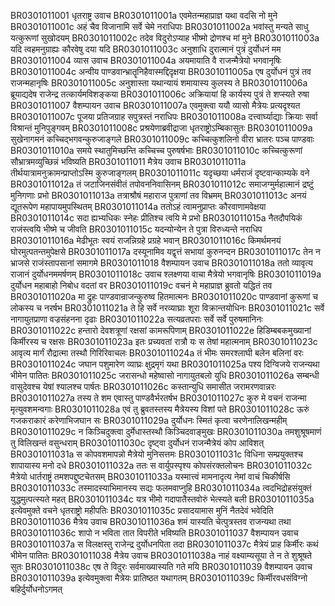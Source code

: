 BR0301011001	धृतराष्ट्र उवाच
BR0301011001a	एवमेतन्महाप्राज्ञ यथा वदसि नो मुने
BR0301011001c	अहं चैव विजानामि सर्वे चेमे नराधिपाः
BR0301011002a	भवांस्तु मन्यते साधु यत्कुरूणां सुखोदयम्
BR0301011002c	तदेव विदुरोऽप्याह भीष्मो द्रोणश्च मां मुने
BR0301011003a	यदि त्वहमनुग्राह्यः कौरवेषु दया यदि
BR0301011003c	अनुशाधि दुरात्मानं पुत्रं दुर्योधनं मम
BR0301011004	व्यास उवाच
BR0301011004a	अयमायाति वै राजन्मैत्रेयो भगवानृषिः
BR0301011004c	अन्वीय पाण्डवान्भ्रातॄनिहैवास्मद्दिदृक्षया
BR0301011005a	एष दुर्योधनं पुत्रं तव राजन्महानृषिः
BR0301011005c	अनुशास्ता यथान्यायं शमायास्य कुलस्य ते
BR0301011006a	ब्रूयाद्यदेष राजेन्द्र तत्कार्यमविशङ्कया
BR0301011006c	अक्रियायां हि कार्यस्य पुत्रं ते शप्स्यते रुषा
BR0301011007	वैशम्पायन उवाच
BR0301011007a	एवमुक्त्वा ययौ व्यासो मैत्रेयः प्रत्यदृश्यत
BR0301011007c	पूजया प्रतिजग्राह सपुत्रस्तं नराधिपः
BR0301011008a	दत्त्वार्घ्याद्याः क्रियाः सर्वा विश्रान्तं मुनिपुङ्गवम्
BR0301011008c	प्रश्रयेणाब्रवीद्राजा धृतराष्ट्रोऽम्बिकासुतः
BR0301011009a	सुखेनागमनं कच्चिद्भगवन्कुरुजाङ्गले
BR0301011009c	कच्चित्कुशलिनो वीरा भ्रातरः पञ्च पाण्डवाः
BR0301011010a	समये स्थातुमिच्छन्ति कच्चिच्च पुरुषर्षभाः
BR0301011010c	कच्चित्कुरूणां सौभ्रात्रमव्युच्छिन्नं भविष्यति
BR0301011011	मैत्रेय उवाच
BR0301011011a	तीर्थयात्रामनुक्रामन्प्राप्तोऽस्मि कुरुजाङ्गलम्
BR0301011011c	यदृच्छया धर्मराजं दृष्टवान्काम्यके वने
BR0301011012a	तं जटाजिनसंवीतं तपोवननिवासिनम्
BR0301011012c	समाजग्मुर्महात्मानं द्रष्टुं मुनिगणाः प्रभो
BR0301011013a	तत्राश्रौषं महाराज पुत्राणां तव विभ्रमम्
BR0301011013c	अनयं द्यूतरूपेण महापायमुपस्थितम्
BR0301011014a	ततोऽहं त्वामनुप्राप्तः कौरवाणामवेक्षया
BR0301011014c	सदा ह्यभ्यधिकः स्नेहः प्रीतिश्च त्वयि मे प्रभो
BR0301011015a	नैतदौपयिकं राजंस्त्वयि भीष्मे च जीवति
BR0301011015c	यदन्योन्येन ते पुत्रा विरुध्यन्ते नराधिप
BR0301011016a	मेढीभूतः स्वयं राजन्निग्रहे प्रग्रहे भवान्
BR0301011016c	किमर्थमनयं घोरमुत्पतन्तमुपेक्षसे
BR0301011017a	दस्यूनामिव यद्वृत्तं सभायां कुरुनन्दन
BR0301011017c	तेन न भ्राजसे राजंस्तापसानां समागमे
BR0301011018	वैशम्पायन उवाच
BR0301011018a	ततो व्यावृत्य राजानं दुर्योधनममर्षणम्
BR0301011018c	उवाच श्लक्ष्णया वाचा मैत्रेयो भगवानृषिः
BR0301011019a	दुर्योधन महाबाहो निबोध वदतां वर
BR0301011019c	वचनं मे महाप्राज्ञ ब्रुवतो यद्धितं तव
BR0301011020a	मा द्रुहः पाण्डवान्राजन्कुरुष्व हितमात्मनः
BR0301011020c	पाण्डवानां कुरूणां च लोकस्य च नरर्षभ
BR0301011021a	ते हि सर्वे नरव्याघ्राः शूरा विक्रान्तयोधिनः
BR0301011021c	सर्वे नागायुतप्राणा वज्रसंहनना दृढाः
BR0301011022a	सत्यव्रतपराः सर्वे सर्वे पुरुषमानिनः
BR0301011022c	हन्तारो देवशत्रूणां रक्षसां कामरूपिणाम्
BR0301011022e	हिडिम्बबकमुख्यानां किर्मीरस्य च रक्षसः
BR0301011023a	इतः प्रच्यवतां रात्रौ यः स तेषां महात्मनाम्
BR0301011023c	आवृत्य मार्गं रौद्रात्मा तस्थौ गिरिरिवाचलः
BR0301011024a	तं भीमः समरश्लाघी बलेन बलिनां वरः
BR0301011024c	जघान पशुमारेण व्याघ्रः क्षुद्रमृगं यथा
BR0301011025a	पश्य दिग्विजये राजन्यथा भीमेन पातितः
BR0301011025c	जरासन्धो महेष्वासो नागायुतबलो युधि
BR0301011026a	सम्बन्धी वासुदेवश्च येषां श्यालश्च पार्षतः
BR0301011026c	कस्तान्युधि समासीत जरामरणवान्नरः
BR0301011027a	तस्य ते शम एवास्तु पाण्डवैर्भरतर्षभ
BR0301011027c	कुरु मे वचनं राजन्मा मृत्युवशमन्वगाः
BR0301011028a	एवं तु ब्रुवतस्तस्य मैत्रेयस्य विशां पते
BR0301011028c	ऊरुं गजकराकारं करेणाभिजघान सः
BR0301011029a	दुर्योधनः स्मितं कृत्वा चरणेनालिखन्महीम्
BR0301011029c	न किञ्चिदुक्त्वा दुर्मेधास्तस्थौ किञ्चिदवाङ्मुखः
BR0301011030a	तमशुश्रूषमाणं तु विलिखन्तं वसुन्धराम्
BR0301011030c	दृष्ट्वा दुर्योधनं राजन्मैत्रेयं कोप आविशत्
BR0301011031a	स कोपवशमापन्नो मैत्रेयो मुनिसत्तमः
BR0301011031c	विधिना सम्प्रयुक्तश्च शापायास्य मनो दधे
BR0301011032a	ततः स वार्युपस्पृश्य कोपसंरक्तलोचनः
BR0301011032c	मैत्रेयो धार्तराष्ट्रं तमशपद्दुष्टचेतसम्
BR0301011033a	यस्मात्त्वं मामनादृत्य नेमां वाचं चिकीर्षसि
BR0301011033c	तस्मादस्याभिमानस्य सद्यः फलमवाप्नुहि
BR0301011034a	त्वदभिद्रोहसंयुक्तं युद्धमुत्पत्स्यते महत्
BR0301011034c	यत्र भीमो गदापातैस्तवोरुं भेत्स्यते बली
BR0301011035a	इत्येवमुक्ते वचने धृतराष्ट्रो महीपतिः
BR0301011035c	प्रसादयामास मुनिं नैतदेवं भवेदिति
BR0301011036	मैत्रेय उवाच
BR0301011036a	शमं यास्यति चेत्पुत्रस्तव राजन्यथा तथा
BR0301011036c	शापो न भविता तात विपरीते भविष्यति
BR0301011037	वैशम्पायन उवाच
BR0301011037a	स विलक्षस्तु राजेन्द्र दुर्योधनपिता तदा
BR0301011037c	मैत्रेयं प्राह किर्मीरः कथं भीमेन पातितः
BR0301011038	मैत्रेय उवाच
BR0301011038a	नाहं वक्ष्याम्यसूया ते न ते शुश्रूषते सुतः
BR0301011038c	एष ते विदुरः सर्वमाख्यास्यति गते मयि
BR0301011039	वैशम्पायन उवाच
BR0301011039a	इत्येवमुक्त्वा मैत्रेयः प्रातिष्ठत यथागतम्
BR0301011039c	किर्मीरवधसंविग्नो बहिर्दुर्योधनोऽगमत्
